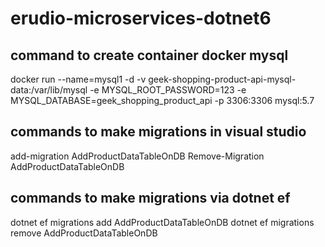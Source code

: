 # erudio-microservices-dotnet6

## command to create container docker mysql
docker run --name=mysql1 -d -v geek-shopping-product-api-mysql-data:/var/lib/mysql -e MYSQL_ROOT_PASSWORD=123 -e MYSQL_DATABASE=geek_shopping_product_api -p 3306:3306 mysql:5.7


## commands to make migrations in visual studio
  add-migration AddProductDataTableOnDB
  Remove-Migration AddProductDataTableOnDB
  
## commands to make migrations via dotnet ef
dotnet ef migrations add AddProductDataTableOnDB
dotnet ef migrations remove AddProductDataTableOnDB
  
  
